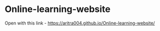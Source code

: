 # Online-learning-website

Open with this link -  https://aritra004.github.io/Online-learning-website/
